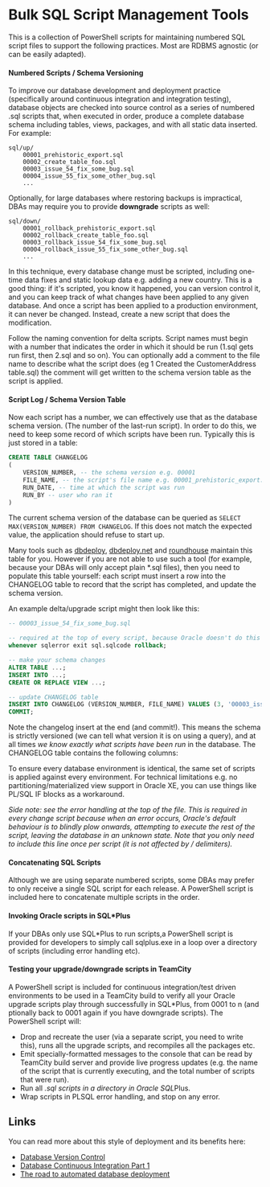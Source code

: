 Bulk SQL Script Management Tools
================================

This is a collection of PowerShell scripts for maintaining numbered SQL script files to support the following practices. Most are RDBMS agnostic (or can be easily adapted).

#### Numbered Scripts / Schema Versioning

To improve our database development and deployment practice (specifically around continuous integration and integration testing), database objects are checked into source control as a series of numbered .sql scripts that, when executed in order, produce a complete database schema including tables, views, packages, and with all static data inserted. For example:

```
sql/up/
    00001_prehistoric_export.sql
    00002_create_table_foo.sql
    00003_issue_54_fix_some_bug.sql
    00004_issue_55_fix_some_other_bug.sql
    ...
```

Optionally, for large databases where restoring backups is impractical, DBAs may require you to provide **downgrade** scripts as well:

```
sql/down/
    00001_rollback_prehistoric_export.sql
    00002_rollback_create_table_foo.sql
    00003_rollback_issue_54_fix_some_bug.sql
    00004_rollback_issue_55_fix_some_other_bug.sql
    ...
```

In this technique, every database change must be scripted, including one-time data fixes and static lookup data e.g. adding a new country. This is a good thing: if it's scripted, you know it happened, you can version control it, and you can keep track of what changes have been applied to any given database. And once a script has been applied to a production environment, it can never be changed. Instead, create a new script that does the modification.

Follow the naming convention for delta scripts. Script names must begin with a number that indicates the order in which it should be run (1.sql gets run first, then 2.sql and so on). You can optionally add a comment to the file name to describe what the script does (eg 1 Created the CustomerAddress table.sql) the comment will get written to the schema version table as the script is applied.

#### Script Log / Schema Version Table

Now each script has a number, we can effectively use that as the database schema version. (The number of the last-run script). In order to do this, we need to keep some record of which scripts have been run. Typically this is just stored in a table:

```sql
CREATE TABLE CHANGELOG
(
    VERSION_NUMBER, -- the schema version e.g. 00001
    FILE_NAME, -- the script's file name e.g. 00001_prehistoric_export.sql
    RUN_DATE, -- time at which the script was run
    RUN_BY -- user who ran it
)
```
The current schema version of the database can be queried as `SELECT MAX(VERSION_NUMBER) FROM CHANGELOG`. If this does not match the expected value, the application should refuse to start up.

Many tools such as [dbdeploy](http://dbdeploy.com), [dbdeploy.net](http://dbdeploynet2.codeplex.com) and [roundhouse](https://github.com/chucknorris/roundhouse/wiki) maintain this table for you. However if you are not able to use such a tool (for example, because your DBAs will only accept plain *.sql files), then you need to populate this table yourself: each script must insert a row into the CHANGELOG table to record that the script has completed, and update the schema version.

An example delta/upgrade script might then look like this:

```sql
-- 00003_issue_54_fix_some_bug.sql

-- required at the top of every script, because Oracle doesn't do this by default.
whenever sqlerror exit sql.sqlcode rollback;

-- make your schema changes
ALTER TABLE ...;
INSERT INTO ...;
CREATE OR REPLACE VIEW ...;

-- update CHANGELOG table
INSERT INTO CHANGELOG (VERSION_NUMBER, FILE_NAME) VALUES (3, '00003_issue_54_fix_some_bug.sql');
COMMIT;
```

Note the changelog insert at the end (and commit\!). This means the schema is strictly versioned (we can tell what version it is on using a query), and at all times *we know exactly what scripts have been run* in the database. The CHANGELOG table contains the following columns:

To ensure every database environment is identical, the same set of scripts is applied against every environment. For technical limitations e.g. no partitioning/materialized view support in Oracle XE, you can use things like PL/SQL IF blocks as a workaround.

*Side note: see the error handling at the top of the file. This is required in every change script because when an error occurs, Oracle's default behaviour is to blindly plow onwards, attempting to execute the rest of the script, leaving the database in an unknown state. Note that you only need to include this line once per script (it is not affected by / delimiters).*

#### Concatenating SQL Scripts

Although we are using separate numbered scripts, some DBAs may prefer to only receive a single SQL script for each release. A PowerShell script is included here to concatenate multiple scripts in the order.

#### Invoking Oracle scripts in SQL*Plus

If your DBAs only use SQL*Plus to run scripts,a PowerShell script is provided for developers to simply call sqlplus.exe in a loop over a directory of scripts (including error handling etc).

#### Testing your upgrade/downgrade scripts in TeamCity

A PowerShell script is included for continuous integration/test driven environments to be used in a TeamCity build to verify all your Oracle upgrade scripts play through successfully in SQL*Plus, from 0001 to n (and ptionally back to 0001 again if you have downgrade scripts). The PowerShell script will:

* Drop and recreate the user (via a separate script, you need to write this), runs all the upgrade scripts, and recompiles all the packages etc.
* Emit specially-formatted messages to the console that can be read by TeamCity build server and provide live progress updates (e.g. the name of the script that is currently executing, and the total number of scripts that were run).
* Run all *.sql scripts in a directory in Oracle SQL*Plus.
* Wrap scripts in PLSQL error handling, and stop on any error.

## Links

You can read more about this style of deployment and its benefits here:
* [Database Version Control](http://techportal.ibuildings.com/2011/01/11/database-version-control)
* [Database Continuous Integration Part 1](http://www.pebblesteps.com/post/Database-Continuous-Integration-Part-1.aspx)
* [The road to automated database deployment](http://richarddingwall.name/2011/02/09/the-road-to-automated-database-deployment)